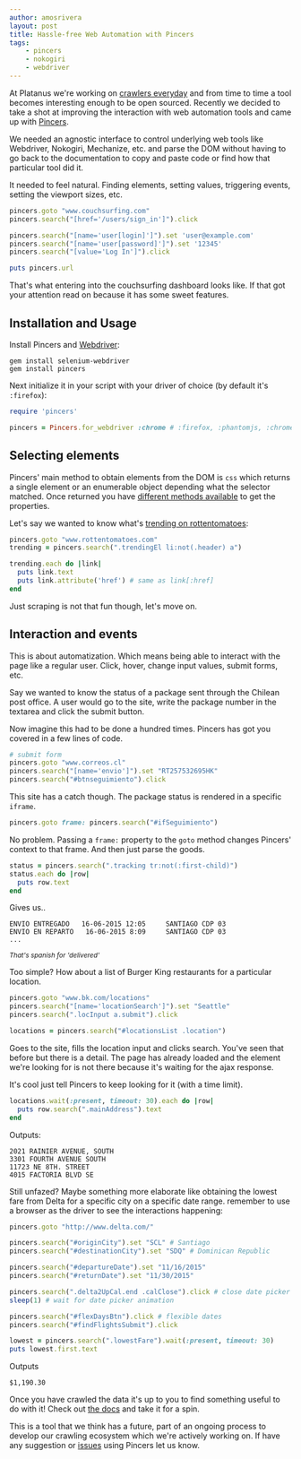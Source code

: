 ```yaml
---
author: amosrivera
layout: post
title: Hassle-free Web Automation with Pincers
tags:
    - pincers
    - nokogiri
    - webdriver
---
```


At Platanus we're working on [crawlers everyday](https://github.com/platanus/crabfarm-gem) and from time to time a tool becomes interesting enough to be open sourced. Recently we decided to take a shot at improving the interaction with web automation tools and came up with [Pincers](http://github.com/platanus/pincers).

We needed an agnostic interface to control underlying web tools like Webdriver, Nokogiri, Mechanize, etc. and parse the DOM without having to go back to the documentation to copy and paste code or find how that particular tool did it.

It needed to feel natural. Finding elements, setting values, triggering events, setting the viewport sizes, etc.

```ruby
pincers.goto "www.couchsurfing.com"
pincers.search("[href='/users/sign_in']").click

pincers.search("[name='user[login]']").set 'user@example.com'
pincers.search("[name='user[password]']").set '12345'
pincers.search("[value='Log In']").click

puts pincers.url
```

That's what entering into the couchsurfing dashboard looks like. If that got your attention read on because it has some sweet features.

## Installation and Usage

Install Pincers and [Webdriver](https://rubygems.org/gems/selenium-webdriver):

```
gem install selenium-webdriver
gem install pincers
```

Next initialize it in your script with your driver of choice (by default it's `:firefox`):

```ruby
require 'pincers'

pincers = Pincers.for_webdriver :chrome # :firefox, :phantomjs, :chrome
```

## Selecting elements

Pincers' main method to obtain elements from the DOM is `css` which returns a single element or an enumerable object depending what the selector matched. Once returned you have [different methods available](https://github.com/platanus/pincers#first-element-properties) to get the properties.

Let's say we wanted to know what's [trending on rottentomatoes](http://i.imgur.com/oxO6sOA.png):

```rb
pincers.goto "www.rottentomatoes.com"
trending = pincers.search(".trendingEl li:not(.header) a")

trending.each do |link|
  puts link.text
  puts link.attribute('href') # same as link[:href]
end
```

Just scraping is not that fun though, let's move on.

## Interaction and events

This is about automatization. Which means being able to interact with the page like a regular user. Click, hover, change input values, submit forms, etc.

Say we wanted to know the status of a package sent through the Chilean post office. A user would go to the site, write the package number in the textarea and click the submit button.

Now imagine this had to be done a hundred times. Pincers has got you covered in a few lines of code.

```ruby
# submit form
pincers.goto "www.correos.cl"
pincers.search("[name='envio']").set "RT257532695HK"
pincers.search("#btnseguimiento").click
```

This site has a catch though. The package status is rendered in a specific `iframe`.

```ruby
pincers.goto frame: pincers.search("#ifSeguimiento")
```

No problem. Passing a `frame:` property to the `goto` method changes Pincers' context to that frame. And then just parse the goods.

```ruby
status = pincers.search(".tracking tr:not(:first-child)")
status.each do |row|
  puts row.text
end
```

Gives us..

```
ENVIO ENTREGADO   16-06-2015 12:05     SANTIAGO CDP 03
ENVIO EN REPARTO   16-06-2015 8:09     SANTIAGO CDP 03
...
```

_<small>That's spanish for 'delivered'</small>_

Too simple? How about a list of Burger King restaurants for a particular location.

```ruby
pincers.goto "www.bk.com/locations"
pincers.search("[name='locationSearch']").set "Seattle"
pincers.search(".locInput a.submit").click

locations = pincers.search("#locationsList .location")
```

Goes to the site, fills the location input and clicks search. You've seen that before but there is a detail. The page has already loaded and the element we're looking for is not there because it's waiting for the ajax response.

It's cool just tell Pincers to keep looking for it (with a time limit).

```ruby
locations.wait(:present, timeout: 30).each do |row|
  puts row.search(".mainAddress").text
end
```

Outputs:

```
2021 RAINIER AVENUE, SOUTH
3301 FOURTH AVENUE SOUTH
11723 NE 8TH. STREET
4015 FACTORIA BLVD SE
```

Still unfazed? Maybe something more elaborate like obtaining the lowest fare from Delta for a specific city on a specific date range. remember to use a browser as the driver to see the interactions happening:

```ruby
pincers.goto "http://www.delta.com/"

pincers.search("#originCity").set "SCL" # Santiago
pincers.search("#destinationCity").set "SDQ" # Dominican Republic

pincers.search("#departureDate").set "11/16/2015"
pincers.search("#returnDate").set "11/30/2015"

pincers.search(".delta2UpCal.end .calClose").click # close date picker
sleep(1) # wait for date picker animation

pincers.search("#flexDaysBtn").click # flexible dates
pincers.search("#findFlightsSubmit").click

lowest = pincers.search(".lowestFare").wait(:present, timeout: 30)
puts lowest.first.text
```

Outputs

```
$1,190.30
```

Once you have crawled the data it's up to you to find something useful to do with it! Check out [the docs](http://github.com/platanus/pincers) and take it for a spin.

This is a tool that we think has a future, part of an ongoing process to develop our crawling ecosystem which we're actively working on. If have any suggestion or [issues](https://github.com/platanus/pincers/issues/new) using Pincers let us know.
